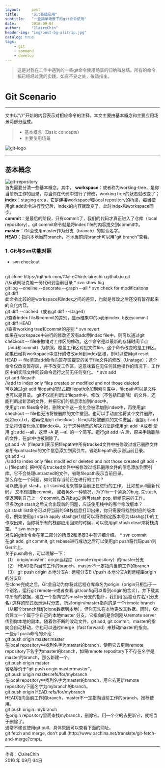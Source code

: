 ```yaml
---
layout:     post
title:      "Git基础应用"
subtitle:   "一些简单场景下的git命令使用"
date:       2016-09-04
author:     "ClaireChin"
header-img: "img/post-bg-alitrip.jpg"
catalog: true
tags:
    - git
    - command
    - develop
---
```

>这是对我在工作中遇到的一些git命令使用场景的归纳和总结，所有的命令都已经经过我的实践，如有不妥之处，敬请指出。

# Git Scenario

------

文中以"//"开始的内容表示对相应命令的注释。本文主要由基本概念和主要应用场景两部分组成。

> * 基本概念（Basic concepts）
> * 主要使用场景

![git-logo](http://www.theziqi.cn/wp-content/uploads/2013/04/gitcafelogo.png)

------

## 基本概念
![git-repository](http://static.oschina.net/uploads/img/201510/20133801_xFlQ.jpg)
<br>
首先需要分清一些基本概念，其中，
**workspace**：或者称为working-tree，是你当前所工作的目录，每当你在代码中进行了修改，working tree的状态就改变了；
<br>
**index**：staging area，它是连接workspace和local repository的桥梁，每当使用git add命令进行登记后，index的内容就改变了，此时index和workspace同步。
<br>
**commit**：是最后的阶段，只有commit了，我们的代码才真正进入了仓库（local repository）。git commit命令就是将index file的内容提交到commit中。
<br>
**master**：Git会使用master作为分支（branch）的默认名字。
<br>
**HEAD**：指向本地当前branch，本地当前的branch可以用"git branch"查看。
<br>

### 1. Git与Svn功能对照
* svn checkout
<br>
git clone https://github.com/ClaireChin/clairechin.github.io.git
<br>
//从该网址克隆一份代码到当前目录
* svn show log
<br>
git log --oneline --decorate --graph --all
* svn check for modificaitons
<br>
git diff
<br>
此命令比较的是workspace和index之间的差异，也就是修改之后还没有暂存起来的变化内容。
<br>
git diff --cached（或者git diff --staged）
<br>
//查看index file与commit的差别，显示结果中的a表示index, b表示commit
<br>
git diff HEAD                           
<br>
//查看working tree和commit的差别
* svn revert
<br>
如果在workspace中进行的修改还没有add到index file中，则可以通过git checkout -- file来撤销对工作区的修改。这个命令是以最新的存储时间节点（add和commit）为参照，覆盖工作区对应文件file，这个命令改变的是工作区。
如果已经将workspace中进行的修改add到index区域，则可以使用git reset HEAD -- file清空add命令向暂存区提交的关于file文件的修改（Unstage）；这个命令仅改变暂存区，并不改变工作区，这意味着在无任何其他操作的情况下，工作区中的实际文件同该命令运行之前无任何变化。
* svn add
<br>
git add filepath
<br>
//add to index only files created or modified and not those deleted
<br>
可以通过git add filepath的形式把filepath添加到索引库中，filepath可以是文件也可以是目录。
git不仅能判断出filepath中，修改（不包括已删除）的文件，还能判断出新添的文件，并把它们的信息添加到index中。
<br>
使用git rm files命令时，删除文件这一变化会被添加到index中，再使用git checkout -- file也无法将被删除的文件撤回。也可以手动直接将某个文件删除，例如xxx.txt，若再使用git checkout--file可以将被删除的文件撤回，但是git add无法将该变化添加到index中。对于这种场景的解决方法是使用git add -A或者 使用 git add --all，这里 -A 是 --all 的一个简写。运行git add -A 后，原来手动删除的文件，在git中也被删除了。
<br>
git add -A: [filepath]表示把filepath中所有tracked文件中被修改过或已删除文件和所有untracted的文件信息添加到索引库。省略filepath表示则当前目录。
<br>
git add -u
<br>
//add to index only files modified or deleted and not those created 
git add -u [filepath]: 把<path>中所有tracked文件中被修改过或已删除文件的信息添加到索引库。它不会处理untracted的文件。省略filepath表示当前目录。
<br>
那么存在一个问题，如何暂存当前正在进行的工作？
<br>
可以使用git stash。git stash可用来暂存当前正在进行的工作， 比如想pull最新代码， 又不想加新commit， 或者另外一种情况，为了fix一个紧急的bug,  先stash, 使返回到自己上一个commit, 改完bug之后再stash pop, 继续原来的工作。
<br>
但多次git stash之后又会出现新的问题，应该使用栈中的哪个修改版本？
<br>
git stash list命令可以将当前的Git栈信息打印出来，你只需要将找到对应的版本号，例如使用git stash apply stash@{1}就可以将你指定版本号为stash@{1}的工作取出来，当你将所有的栈都应用回来的时候，可以使用git stash clear来将栈清空。
* svn merge
<br>
对应的git命令会在第二部分的场景2和场景3中有详细介绍。
* svn commit
<br>在git add, git commit, git rebase进行成功之后可以使用git push将代码push到Gerrit上。
<br>关于push命令，可以理解一下：    
    <br>（1） origin/master：origin远程库（remote repository）的master分支
    <br>（2） HEAD指向当前工作的branch，master不一定指向当前工作的branch
    <br>（3） git push origin 本地分支A : 远程分支B //push 本地分支A到远程库origin的分支B
<br>在clone完成之后，Git会自动为你将此远程仓库命名为origin（origin只相当于一个别名，运行git remote–v或者查看.git/config可以看到origin的含义），并下载其中所有的数据，建立一个指向它的master分支的指针，我们用(远程仓库名)/(分支名) 这样的形式表示远程分支，所以origin/master指向的是一个remote branch（从那个branch我们clone数据到本地），但你无法在本地更改其数据。同时，Git会建立一个属于你自己的本地master 分支，它指向的是你刚刚从remote server传到你本地的副本。随着你不断的改动文件，git add, git commit，master的指向会自动移动，你也可以通过merge（fast forward）来移动master的指向。
<br>一些git push命令的介绍：
<br>git push origin master:master 
<br>在local repository中找到名字为master的branch，使用它去更新remote repository下名字为master的branch，如果remote repository下不存在名字是master的branch，那么新建一个。
<br>git push origin master     
<br>省略<dst>等价于”git push origin master:master”。
<br>git push origin master:refs/for/mybranch 
<br>在local repository中找到名字为master的branch，用它去更新remote repository下面名字为mybranch的branch。
<br>git push origin HEAD:refs/for/mybranch
<br>HEAD指向当前工作的branch，master不一定指向当前工作的branch，推荐使用。
<br>git push origin    :mybranch 
<br>在origin repository里面查找mybranch，删除它。用一个空的去更新它，就相当于删除了。
<br>通常不建议使用git pull，具体原因可以查看下面的网址，
<br>git fetch and merge, don't pull (http://www.oschina.net/translate/git-fetch-and-merge?cmp)。

------

作者：ClaireChin     
2016 年 09月 04日    

